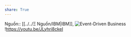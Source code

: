 ```yaml
---
share: True
---
```

Nguồn:: [[../../Ξ Nguồn/IBM|IBM]], ![Event-Driven Business](https://youtu.be/p8DA_ca86-c)
!https://youtu.be/JLyhri8ckeI 